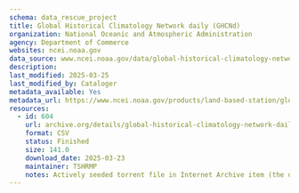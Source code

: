```yaml
---
schema: data_rescue_project 
title: Global Historical Climatology Network daily (GHCNd)
organization: National Oceanic and Atmospheric Administration
agency: Department of Commerce
websites: ncei.noaa.gov
data_source: www.ncei.noaa.gov/data/global-historical-climatology-network-daily/
description: 
last_modified: 2025-03-25
last_modified_by: Cataloger
metadata_available: Yes
metadata_url: https://www.ncei.noaa.gov/products/land-based-station/global-historical-climatology-network-daily
resources:
  - id: 604
    url: archive.org/details/global-historical-climatology-network-daily
    format: CSV
    status: Finished
    size: 141.0
    download_date: 2025-03-23
    maintainer: TSHRMP
    notes: Actively seeded torrent file in Internet Archive item (the one without _archive).  Direct file upload in progress.
---
```


